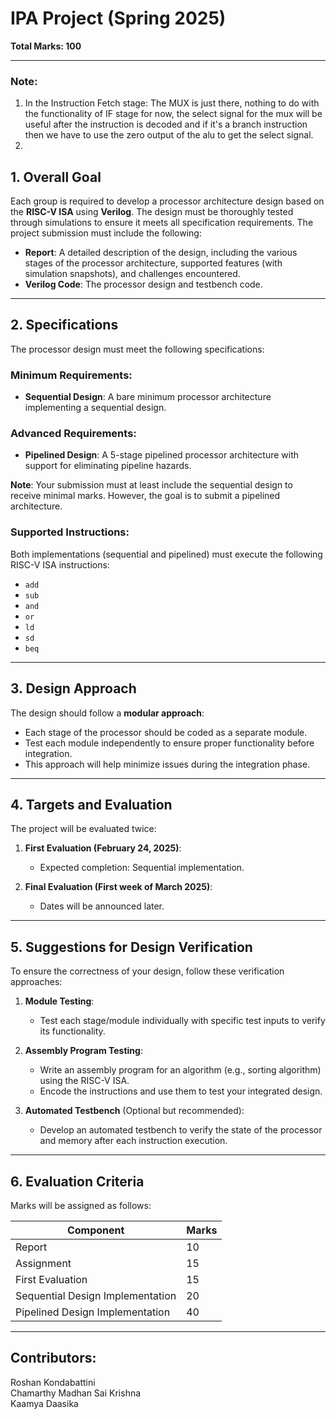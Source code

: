 # IPA Project (Spring 2025)

**Total Marks: 100**  

---

### Note:
1. In the Instruction Fetch stage:
      The MUX is just there, nothing to do with the functionality of IF stage for now, the select signal for the mux will be useful after the instruction is decoded and if it's a branch instruction then we have to use the zero output of the alu to get the select signal.
2. 


## 1. Overall Goal

Each group is required to develop a processor architecture design based on the **RISC-V ISA** using **Verilog**. The design must be thoroughly tested through simulations to ensure it meets all specification requirements. The project submission must include the following:

- **Report**: A detailed description of the design, including the various stages of the processor architecture, supported features (with simulation snapshots), and challenges encountered.
- **Verilog Code**: The processor design and testbench code.

---

## 2. Specifications

The processor design must meet the following specifications:

### Minimum Requirements:
- **Sequential Design**: A bare minimum processor architecture implementing a sequential design.

### Advanced Requirements:
- **Pipelined Design**: A 5-stage pipelined processor architecture with support for eliminating pipeline hazards.

**Note**: Your submission must at least include the sequential design to receive minimal marks. However, the goal is to submit a pipelined architecture.

### Supported Instructions:
Both implementations (sequential and pipelined) must execute the following RISC-V ISA instructions:
- `add`
- `sub`
- `and`
- `or`
- `ld`
- `sd`
- `beq`

---

## 3. Design Approach

The design should follow a **modular approach**:
- Each stage of the processor should be coded as a separate module.
- Test each module independently to ensure proper functionality before integration.
- This approach will help minimize issues during the integration phase.

---

## 4. Targets and Evaluation

The project will be evaluated twice:

1. **First Evaluation (February 24, 2025)**:
   - Expected completion: Sequential implementation.

2. **Final Evaluation (First week of March 2025)**:
   - Dates will be announced later.

---

## 5. Suggestions for Design Verification

To ensure the correctness of your design, follow these verification approaches:

1. **Module Testing**:
   - Test each stage/module individually with specific test inputs to verify its functionality.

2. **Assembly Program Testing**:
   - Write an assembly program for an algorithm (e.g., sorting algorithm) using the RISC-V ISA.
   - Encode the instructions and use them to test your integrated design.

3. **Automated Testbench** (Optional but recommended):
   - Develop an automated testbench to verify the state of the processor and memory after each instruction execution.

---

## 6. Evaluation Criteria

Marks will be assigned as follows:

| **Component**                     | **Marks** |
|------------------------------------|-----------|
| Report                             | 10        |
| Assignment                         | 15        |
| First Evaluation                   | 15        |
| Sequential Design Implementation   | 20        |
| Pipelined Design Implementation    | 40        |

---

## Contributors:
Roshan Kondabattini  
Chamarthy Madhan Sai Krishna  
Kaamya Daasika  
